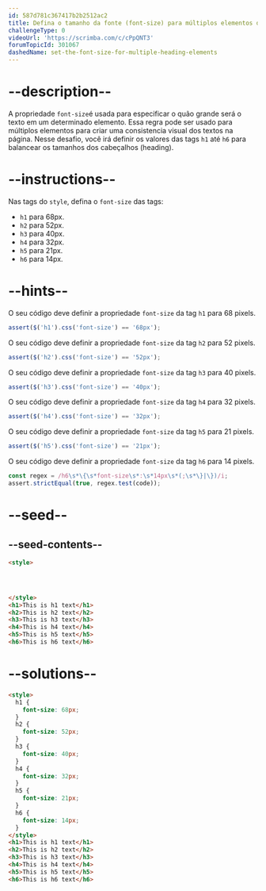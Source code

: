 ```yaml
---
id: 587d781c367417b2b2512ac2
title: Defina o tamanho da fonte (font-size) para múltiplos elementos de cabeçalho (heading)
challengeType: 0
videoUrl: 'https://scrimba.com/c/cPpQNT3'
forumTopicId: 301067
dashedName: set-the-font-size-for-multiple-heading-elements
---
```


# --description--

A propriedade `font-size`é usada para especificar o quão grande será o texto em um determinado elemento. Essa regra pode ser usado para múltiplos elementos para criar uma consistencia visual dos textos na página. Nesse desafio, você irá definir os valores das tags `h1` até `h6` para balancear os tamanhos dos cabeçalhos (heading).

# --instructions--

  <p>Nas tags do <code>style</code>, defina o <code>font-size</code> das tags:</p>

  <ul>
    <li><code>h1</code> para 68px.</li>
    <li><code>h2</code> para 52px.</li>
    <li><code>h3</code> para 40px.</li>
    <li><code>h4</code> para 32px.</li>
    <li><code>h5</code> para 21px.</li>
    <li><code>h6</code> para 14px.</li>
  </ul>

# --hints--

O seu código deve definir a propriedade `font-size` da tag `h1` para 68 pixels.

```js
assert($('h1').css('font-size') == '68px');
```

O seu código deve definir a propriedade `font-size` da tag `h2` para 52 pixels.

```js
assert($('h2').css('font-size') == '52px');
```

O seu código deve definir a propriedade `font-size` da tag `h3` para 40 pixels.

```js
assert($('h3').css('font-size') == '40px');
```

O seu código deve definir a propriedade `font-size` da tag `h4` para 32 pixels.

```js
assert($('h4').css('font-size') == '32px');
```
O seu código deve definir a propriedade `font-size` da tag `h5` para 21 pixels.

```js
assert($('h5').css('font-size') == '21px');
```

O seu código deve definir a propriedade `font-size` da tag `h6` para 14 pixels.

```js
const regex = /h6\s*\{\s*font-size\s*:\s*14px\s*(;\s*\}|\})/i;
assert.strictEqual(true, regex.test(code));
```

# --seed--

## --seed-contents--

```html
<style>




</style>
<h1>This is h1 text</h1>
<h2>This is h2 text</h2>
<h3>This is h3 text</h3>
<h4>This is h4 text</h4>
<h5>This is h5 text</h5>
<h6>This is h6 text</h6>
```

# --solutions--

```html
<style>
  h1 {
    font-size: 68px;
  }
  h2 {
    font-size: 52px;
  }
  h3 {
    font-size: 40px;
  }
  h4 {
    font-size: 32px;
  }
  h5 {
    font-size: 21px;
  }
  h6 {
    font-size: 14px;
  }
</style>
<h1>This is h1 text</h1>
<h2>This is h2 text</h2>
<h3>This is h3 text</h3>
<h4>This is h4 text</h4>
<h5>This is h5 text</h5>
<h6>This is h6 text</h6>
```
